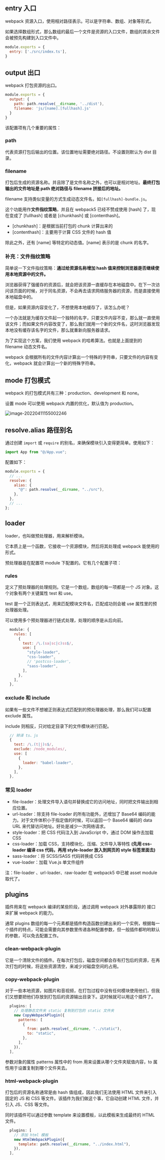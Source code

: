 ## entry 入口

webpack 资源入口，使用相对路径表示。可以是字符串、数组、对象等形式。

如果选择数组形式，那么数组的最后一个文件是资源的入口文件，数组的其余文件会被预先构建到入口文件中。

~~~js
module.exports = {
  entry: ['./src/index.ts'],
}
~~~



## output 出口

webpack 打包资源的出口。

~~~js
module.exports = { 
  output: {
    path: path.resolve(__dirname, '../dist'),
    filename: 'js/[name].[fullhash].js'
  }
}
~~~

该配置项有几个重要的属性：

### path

代表资源打包后输出的位置。该位置地址需要绝对路径。不设置则默认为 dist 目录。



### filename

打包后生成的资源名称。并且除了是文件名称之外，也可以是相对地址。**最终打包输出的文件地址是 path 绝对路径与 filename 拼接后的地址。**

filename 支持类似变量的方式生成动态文件名，如`[fullhash]-bundle.js`。

这个功能用作**文件指纹策略**，并且在 webpack5 已经不赞成使用 [hash] 了，现在变成了 [fullhash] 或者是 [chunkhash] 或 [contenthash]。

+ [chunkhash]：是根据当前打包的 chunk 计算出来的
+ [contenthash]：主要用于计算 CSS 文件的 hash 值

除此之外，还有 [name] 等特定的动态值。[name] 表示的是 chunk 的名字。



### 补充：文件指纹策略

简单说一下文件指纹策略：**通过给资源名称增加 hash 值来控制浏览器是否继续使用本地资源中的文件。**

浏览器获得了强缓存的资源后，就会把该资源一直缓存在本地磁盘中。在下一次访问该页面的时候，对于同名资源，不会再去请求网络服务器的资源，而是直接使用本地磁盘中的。

但是，如果资源内容变化了，不想使用本地缓存了，该怎么办呢？

一个办法就是为缓存文件起一个独特的名字，只要文件内容不变，那么就一直使用该文件；而如果文件内容改变了，那么我们就用一个新的文件名，这时浏览器发现本地没有缓存该名字的文件，那么就重新向服务器请求。

为了实现这个方案，我们使用 webpack 的哈希算法。也就是上面提到的 filename 动态文件名。

webpack 会根据所有的文件内容计算出一个特殊的字符串，只要文件的内容有变化，webpack 就会计算出一个新的特殊字符串。



## mode 打包模式

webpack 的打包模式共有三种：production、development 和 none。

设置 mode 可以使⽤ webpack 内置的优化，默认值为 production。

![image-20220411155002246](C:\Users\64554\AppData\Roaming\Typora\typora-user-images\image-20220411155002246.png)



## resolve.alias 路径别名

通过创建 `import` 或 `require` 的别名，来确保模块引入变得更简单。使用如下：

~~~js
import App from "@/App.vue";
~~~

配置如下：

~~~js
module.exports = {
  // ...
  resolve: {
    alias: {
      "@": path.resolve(__dirname, "../src"),
    },
  },
  // ...
};
~~~





## loader

loader，也叫做预处理器，用来解析模块。

它本质上是一个函数，它接收一个资源模块，然后将其处理成 webpack 能使用的形式。

预处理器是在配置项 module 下配置的。它有几个配置子项：

### rules

定义了预处理器的处理规则。它是一个数组，数组的每一项都是一个 JS 对象。这个对象有两个关键属性 test 和 use。

test 是一个正则表达式，用来匹配模块文件名，匹配成功则会被 use 属性里的预处理器处理。

可以使用多个预处理器进行链式处理，处理的顺序是从后向前。

~~~js
  module: {
    rules: [
      {
        test: /\.(sa|sc|c)ss$/,
        use: [
          "style-loader",
          "css-loader",
          // 'postcss-loader',
          "sass-loader",
        ],
      },
    ],
  },
~~~



### exclude 和 include

如果有一些文件不想被正则表达式匹配到的预处理器处理，那么我们可以配置 exclude 属性。

include 则相反，只对给定目录下的文件模块进行匹配。

~~~js
  // 转译 ts、js
  {
    test: /\.(t|j)s$/,
    exclude: /node_modules/,
    use: [
      {
        loader: "babel-loader",
      },
    ],
  },
~~~



### 常见 loader

+ file-loader：处理文件导入语句并替换成它的访问地址，同时把文件输出到相应位置。
+ url-loader：除支持 file-loader 的所有功能外，还增加了 Base64 编码的能力。对于文件体积小于指定值的时候，可以返回一个 Base64 编码的 data URL 来代替访问地址。好处是减少一次网络请求。
+ style-loader：把 CSS 代码注入到 JavaScript 中，通过 DOM 操作去加载 CSS
+ css-loader：加载 CSS，支持模块化、压缩、文件导入等特性
  **(先用 css-loader 编译 css 代码，再用 style-loader 放入到网页的 style 标签里面去)**
+ sass-loader：将 SCSS/SASS 代码转换成 CSS
+ vue-loader：加载 Vue.js 单文件组件

注：file-loader 、url-loader、raw-loader 在 webpack5 中已被 asset module 取代了。







## plugins

插件用来在 webpack 编译的某些阶段，通过调用 webpack 对外暴露除的 接口 来扩展 webpack 的能力。

通常 plugins 数组的每一个元素都是插件构造函数创建出来的一个实例，根据每一个插件的特点，可能会需要向其参数里传递各种配置参数，但一般插件都哟哟默认的参数，可以免去配置工作。

### clean-webpack-plugin

它是一个清除文件的插件。在每次打包后，磁盘空间都会存有打包后的资源，在再次打包的时候，将这些资源清空，来减少对磁盘空间的占用。



### copy-webpack-plugin

对于一些本地资源，如图片和音视频，在打包过程中没有任何模块使用他们，但我们又想要把他们存放到打包后的资源输出目录下。这时候就可以用这个插件了。

~~~js
  plugins: [
    // 处理静态文件夹 static 复制到打包的 static 文件夹
    new CopyWebpackPlugin({
      patterns: [
        {
          from: path.resolve(__dirname, "../static"),
          to: "static",
        },
      ],
    }),
  ],
~~~

参数对象的属性 patterns 属性中的 from 用来设置从哪个文件夹赋值内容，to 属性用于设置复制到哪个文件夹去。



### html-webpack-plugin

打包后的资源名称通常是由 hash 值组成，因此我们无法使用 HTML 文件来引入固定的 JS 和 CSS 等文件。该插件为我们做这个事，它自动创建 HTML 文件，并引入 JS、CSS 等文件。

 同时该插件可以通过参数 template 来设置模板，以此模板来生成最终的 HTML 文件。

~~~js
  plugins: [
    // 添加 html 模板
    new HtmlWebpackPlugin({
      template: path.resolve(__dirname, "../index.html"),
    }),
  ],
~~~











